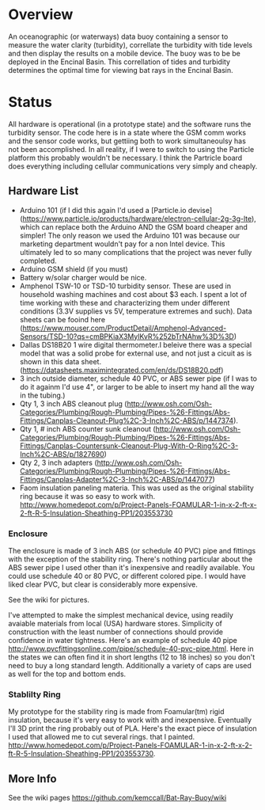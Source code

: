 # Overview

An oceanographic (or waterways) data buoy containing a sensor to measure the water clarity (turbidity), correllate the turbidity with tide levels and then display the results on a mobile device.  The buoy was to be be deployed in the Encinal Basin. This correllation of tides and turbidity determines the optimal time for viewing bat rays in the Encinal Basin. 

# Status
All hardware is operational (in a prototype state) and the software runs the turbidity sensor. The code here is in a state where the GSM comm works and the sensor code works, but gettiing both to work simultaneoulsy has not been accomplished. In all reality, if I were to switch to using the Particle platform this probably wouldn't be necessary. I think the Partricle board does everything including cellular communications very simply and cheaply.

## Hardware List

* Arduino 101 (if I did this again I'd used a [Particle.io devise] (https://www.particle.io/products/hardware/electron-cellular-2g-3g-lte), which can replace both the Arduino AND the GSM board cheaper and simpler! The only reason we used the Arduino 101 was because our marketing department wouldn't pay for a non Intel device. This ultimately led to so many complications that the project was never fully completed. 
* Arduino GSM shield (if you must)
* Battery w/solar charger would be nice.
* Amphenol TSW-10 or TSD-10 turbidity sensor. These are used in household washing machines and cost about $3 each. I spent a lot of time working with these and characterizing them under different conditions (3.3V supplies vs 5V, temperature extremes and such). Data sheets can be fooind here (https://www.mouser.com/ProductDetail/Amphenol-Advanced-Sensors/TSD-10?qs=cmBPKiaX3MylKvR%252bTrNAhw%3D%3D)
* Dallas DS18B20 1 wire digital thermometer.I beleive there was a special model that was a solid probe for external use, and not just a cicuit as is shown in this data sheet. (https://datasheets.maximintegrated.com/en/ds/DS18B20.pdf)
* 3 inch outside diameter, schedule 40 PVC, or ABS sewer pipe (if I was to do it againm I'd use 4", or larger to be able to insert my hand all the way in  the tubing.)
* Qty 1, 3 inch ABS cleanout plug (http://www.osh.com/Osh-Categories/Plumbing/Rough-Plumbing/Pipes-%26-Fittings/Abs-Fittings/Canplas-Cleanout-Plug%2C-3-Inch%2C-ABS/p/1447374).
* Qty 1, # inch ABS counter sunk cleanout (http://www.osh.com/Osh-Categories/Plumbing/Rough-Plumbing/Pipes-%26-Fittings/Abs-Fittings/Canplas-Countersunk-Cleanout-Plug-With-O-Ring%2C-3-Inch%2C-ABS/p/1827690)
* Qty 2, 3 inch adapters (http://www.osh.com/Osh-Categories/Plumbing/Rough-Plumbing/Pipes-%26-Fittings/Abs-Fittings/Canplas-Adapter%2C-3-Inch%2C-ABS/p/1447077)
* Faom insulation paneling materia. This was used as the original stability ring because it was so easy to work with.  http://www.homedepot.com/p/Project-Panels-FOAMULAR-1-in-x-2-ft-x-2-ft-R-5-Insulation-Sheathing-PP1/203553730

### Enclosure
The enclosure is made of 3 inch ABS (or schedule 40 PVC) pipe and fittings with the exception of the stability ring. There's nothing particular about the ABS sewer pipe I used  other than it's inexpensive and readily available. You could use schedule 40 or 80 PVC, or different colored pipe. I would have liked clear PVC, but clear is considerably more expensive.

See the wiki for pictures.

I've attempted to make the simplest mechanical device, using readily avaiable materials from local (USA) hardware stores. Simplicity of construction with the least number of connections should provide confidence in water tightness. Here's an example of schedule 40 pipe http://www.pvcfittingsonline.com/pipe/schedule-40-pvc-pipe.html. Here in the states we can often find it in short lengths (12 to 18 inches) so you don't need to buy a long standard length. Additionally a variety of caps are used as well for the top and bottom ends. 
### Stablilty Ring
My prototype for the stability ring is made from Foamular(tm) rigid insulation, because it's very easy to work with and inexpensive. Eventually I'll 3D print the ring probably out of PLA. Here's the exact piece of insulation I used that allowed me to cut several rings. that I painted. http://www.homedepot.com/p/Project-Panels-FOAMULAR-1-in-x-2-ft-x-2-ft-R-5-Insulation-Sheathing-PP1/203553730.


## More Info
See the wiki pages https://github.com/kemccall/Bat-Ray-Buoy/wiki
